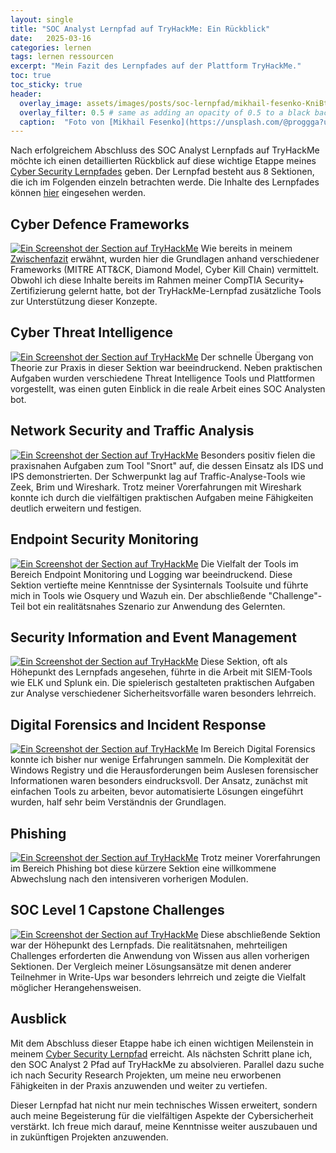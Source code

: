 ```yaml
---
layout: single
title: "SOC Analyst Lernpfad auf TryHackMe: Ein Rückblick"
date:   2025-03-16 
categories: lernen
tags: lernen ressourcen
excerpt: "Mein Fazit des Lernpfades auf der Plattform TryHackMe."
toc: true
toc_sticky: true
header:
  overlay_image: assets/images/posts/soc-lernpfad/mikhail-fesenko-KniBt27bEsc-unsplash.jpg
  overlay_filter: 0.5 # same as adding an opacity of 0.5 to a black background
  caption:  "Foto von [Mikhail Fesenko](https://unsplash.com/@proggga?utm_content=creditCopyText&utm_medium=referral&utm_source=unsplash) auf [Unsplash](https://unsplash.com/photos/a-man-sitting-in-front-of-a-computer-on-a-desk-KniBt27bEsc?utm_content=creditCopyText&utm_medium=referral&utm_source=unsplash)"
---
```

Nach erfolgreichem Abschluss des SOC Analyst Lernpfads auf TryHackMe möchte ich einen detaillierten Rückblick auf diese wichtige Etappe meines [Cyber Security Lernpfades](https://fourframes.de/lernen/lernpfad-cyber-security/) geben. Der Lernpfad besteht aus 8 Sektionen, die ich im Folgenden einzeln betrachten werde. Die Inhalte des Lernpfades können [hier](https://tryhackme.com/r/path/outline/soclevel1) eingesehen werden.

## Cyber Defence Frameworks

[![Ein Screenshot der Section auf TryHackMe](/assets/images/posts/soc-lernpfad/Section_1.png)](/assets/images/posts/soc-lernpfad/Section_1.png)
Wie bereits in meinem [Zwischenfazit](https://fourframes.de/lernen/soc-analyst-lernpfad-zwischenfazit/) erwähnt, wurden hier die Grundlagen anhand verschiedener Frameworks (MITRE ATT&CK, Diamond Model, Cyber Kill Chain) vermittelt. Obwohl ich diese Inhalte bereits im Rahmen meiner CompTIA Security+ Zertifizierung gelernt hatte, bot der TryHackMe-Lernpfad zusätzliche Tools zur Unterstützung dieser Konzepte.

## Cyber Threat Intelligence

[![Ein Screenshot der Section auf TryHackMe](/assets/images/posts/soc-lernpfad/Section_2.png)](/assets/images/posts/soc-lernpfad/Section_2.png)
Der schnelle Übergang von Theorie zur Praxis in dieser Sektion war beeindruckend. Neben praktischen Aufgaben wurden verschiedene Threat Intelligence Tools und Plattformen vorgestellt, was einen guten Einblick in die reale Arbeit eines SOC Analysten bot.

## Network Security and Traffic Analysis

[![Ein Screenshot der Section auf TryHackMe](/assets/images/posts/soc-lernpfad/Section_3.png)](/assets/images/posts/soc-lernpfad/Section_3.png)
Besonders positiv fielen die praxisnahen Aufgaben zum Tool "Snort" auf, die dessen Einsatz als IDS und IPS demonstrierten. Der Schwerpunkt lag auf Traffic-Analyse-Tools wie Zeek, Brim und Wireshark. Trotz meiner Vorerfahrungen mit Wireshark konnte ich durch die vielfältigen praktischen Aufgaben meine Fähigkeiten deutlich erweitern und festigen.

## Endpoint Security Monitoring

[![Ein Screenshot der Section auf TryHackMe](/assets/images/posts/soc-lernpfad/Section_4.png)](/assets/images/posts/soc-lernpfad/Section_4.png)
Die Vielfalt der Tools im Bereich Endpoint Monitoring und Logging war beeindruckend. Diese Sektion vertiefte meine Kenntnisse der Sysinternals Toolsuite und führte mich in Tools wie Osquery und Wazuh ein. Der abschließende "Challenge"-Teil bot ein realitätsnahes Szenario zur Anwendung des Gelernten.

## Security Information and Event Management

[![Ein Screenshot der Section auf TryHackMe](/assets/images/posts/soc-lernpfad/Section_5.png)](/assets/images/posts/soc-lernpfad/Section_5.png)
Diese Sektion, oft als Höhepunkt des Lernpfads angesehen, führte in die Arbeit mit SIEM-Tools wie ELK und Splunk ein. Die spielerisch gestalteten praktischen Aufgaben zur Analyse verschiedener Sicherheitsvorfälle waren besonders lehrreich.

## Digital Forensics and Incident Response

[![Ein Screenshot der Section auf TryHackMe](/assets/images/posts/soc-lernpfad/Section_6.png)](/assets/images/posts/soc-lernpfad/Section_6.png)
Im Bereich Digital Forensics konnte ich bisher nur wenige Erfahrungen sammeln. Die Komplexität der Windows Registry und die Herausforderungen beim Auslesen forensischer Informationen waren besonders eindrucksvoll. Der Ansatz, zunächst mit einfachen Tools zu arbeiten, bevor automatisierte Lösungen eingeführt wurden, half sehr beim Verständnis der Grundlagen.

## Phishing

[![Ein Screenshot der Section auf TryHackMe](/assets/images/posts/soc-lernpfad/Section_7.png)](/assets/images/posts/soc-lernpfad/Section_7.png)
Trotz meiner Vorerfahrungen im Bereich Phishing bot diese kürzere Sektion eine willkommene Abwechslung nach den intensiveren vorherigen Modulen.

## SOC Level 1 Capstone Challenges

[![Ein Screenshot der Section auf TryHackMe](/assets/images/posts/soc-lernpfad/Section_8.png)](/assets/images/posts/soc-lernpfad/Section_8.png)
Diese abschließende Sektion war der Höhepunkt des Lernpfads. Die realitätsnahen, mehrteiligen Challenges erforderten die Anwendung von Wissen aus allen vorherigen Sektionen. Der Vergleich meiner Lösungsansätze mit denen anderer Teilnehmer in Write-Ups war besonders lehrreich und zeigte die Vielfalt möglicher Herangehensweisen.

## Ausblick

Mit dem Abschluss dieser Etappe habe ich einen wichtigen Meilenstein in meinem [Cyber Security Lernpfad](https://fourframes.de/lernen/lernpfad-cyber-security/) erreicht. Als nächsten Schritt plane ich, den SOC Analyst 2 Pfad auf TryHackMe zu absolvieren. Parallel dazu suche ich nach Security Research Projekten, um meine neu erworbenen Fähigkeiten in der Praxis anzuwenden und weiter zu vertiefen.

Dieser Lernpfad hat nicht nur mein technisches Wissen erweitert, sondern auch meine Begeisterung für die vielfältigen Aspekte der Cybersicherheit verstärkt. Ich freue mich darauf, meine Kenntnisse weiter auszubauen und in zukünftigen Projekten anzuwenden.
